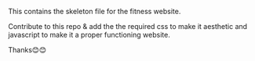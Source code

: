 This contains the skeleton file for the fitness website.

Contribute to this repo & add the the required css to make it aesthetic and javascript to make it a proper functioning website.

Thanks😊😊